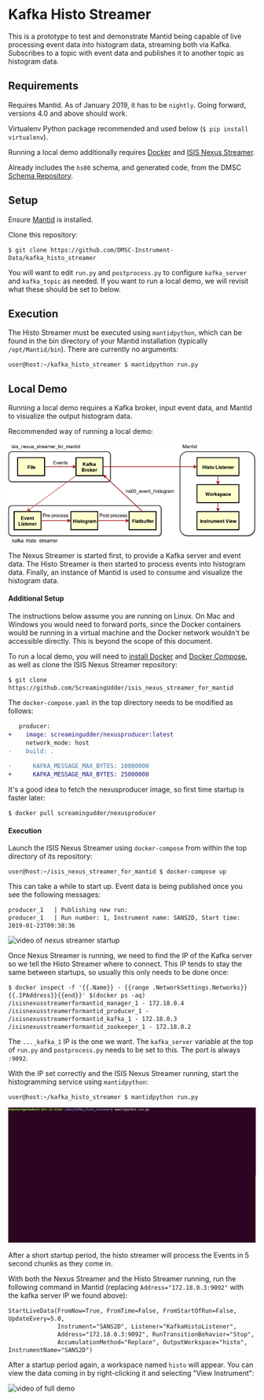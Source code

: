 # Kafka Histo Streamer

This is a prototype to test and demonstrate Mantid being capable of live processing event data into histogram data, streaming both via Kafka. Subscribes to a topic with event data and publishes it to another topic as histogram data.

## Requirements

Requires Mantid. As of January 2019, it has to be `nightly`. Going forward, versions 4.0 and above should work.

Virtualenv Python package recommended and used below (`$ pip install virtualenv`).

Running a local demo additionally requires [Docker](https://www.docker.com/) and [ISIS Nexus Streamer](https://github.com/ScreamingUdder/isis_nexus_streamer_for_mantid/).

Already includes the `hs00` schema, and generated code, from the DMSC [Schema Repository](https://github.com/ess-dmsc/streaming-data-types).


## Setup

Ensure [Mantid](https://www.mantidproject.org/Main_Page) is installed.

Clone this repository:

```
$ git clone https://github.com/DMSC-Instrument-Data/kafka_histo_streamer
```


You will want to edit `run.py` and `postprocess.py` to configure `kafka_server` and `kafka_topic` as needed. If you want to run a local demo, we will revisit what these should be set to below.

## Execution

The Histo Streamer must be executed using `mantidpython`, which can be found in the bin directory of your Mantid installation (typically `/opt/Mantid/bin`). There are currently no arguments:

```
user@host:~/kafka_histo_streamer $ mantidpython run.py
```

## Local Demo

Running a local demo requires a Kafka broker, input event data, and Mantid to visualize the output histogram data.

Recommended way of running a local demo:

![diagram of demo setup](media/histo_streamer_diagram.png)

The Nexus Streamer is started first, to provide a Kafka server and event data. The Histo Streamer is then started to process events into histogram data. Finally, an instance of Mantid is used to consume and visualize the histogram data.

#### Additional Setup

The instructions below assume you are running on Linux. On Mac and Windows you would need to forward ports, since the Docker containers would be running in a virtual machine and the Docker network wouldn't be accessible directly. This is beyond the scope of this document.

To run a local demo, you will need to [install Docker](https://docs.docker.com/install/) and [Docker Compose](https://docs.docker.com/compose/install/), as well as clone the ISIS Nexus Streamer repository:

```
$ git clone https://github.com/ScreamingUdder/isis_nexus_streamer_for_mantid
```

The `docker-compose.yaml` in the top directory needs to be modified as follows:

```diff
   producer:
+    image: screamingudder/nexusproducer:latest
     network_mode: host
-    build: .
```

```diff
-      KAFKA_MESSAGE_MAX_BYTES: 10000000
+      KAFKA_MESSAGE_MAX_BYTES: 25000000
```

It's a good idea to fetch the nexusproducer image, so first time startup is faster later:

```
$ docker pull screamingudder/nexusproducer
```

#### Execution

Launch the ISIS Nexus Streamer using `docker-compose` from within the top directory of its repository:

```
user@host:~/isis_nexus_streamer_for_mantid $ docker-compose up
```

This can take a while to start up. Event data is being published once you see the following messages:

```
producer_1   | Publishing new run:
producer_1   | Run number: 1, Instrument name: SANS2D, Start time: 2019-01-23T09:38:36
```

![video of nexus streamer startup](media/nexus_streamer_startup_800px.gif)

Once Nexus Streamer is running, we need to find the IP of the Kafka server so we tell the Histo Streamer where to connect. This IP tends to stay the same between startups, so usually this only needs to be done once:

```
$ docker inspect -f '{{.Name}} - {{range .NetworkSettings.Networks}}{{.IPAddress}}{{end}}' $(docker ps -aq)
/isisnexusstreamerformantid_manager_1 - 172.18.0.4
/isisnexusstreamerformantid_producer_1 -
/isisnexusstreamerformantid_kafka_1 - 172.18.0.3
/isisnexusstreamerformantid_zookeeper_1 - 172.18.0.2
```

The `..._kafka_1` IP is the one we want. The `kafka_server` variable at the top of `run.py` and `postprocess.py` needs to be set to this. The port is always `:9092`.

With the IP set correctly and the ISIS Nexus Streamer running, start the histogramming service using `mantidpython`:

```
user@host:~/kafka_histo_streamer $ mantidpython run.py
```

![video of histo streamer startup](media/histo_streamer_startup_800px.gif)

After a short startup period, the histo streamer will process the Events in 5 second chunks as they come in.

With both the Nexus Streamer and the Histo Streamer running, run the following command in Mantid (replacing `Address="172.18.0.3:9092"` with the kafka server IP we found above):

```
StartLiveData(FromNow=True, FromTime=False, FromStartOfRun=False, UpdateEvery=5.0,
              Instrument="SANS2D", Listener="KafkaHistoListener",
              Address="172.18.0.3:9092", RunTransitionBehavior="Stop",
              AccumulationMethod="Replace", OutputWorkspace="histo", InstrumentName="SANS2D")
```

After a startup period again, a workspace named `histo` will appear. You can view the data coming in by right-clicking it and selecting "View Instrument":

![video of full demo](media/full_demo_800px.gif)

